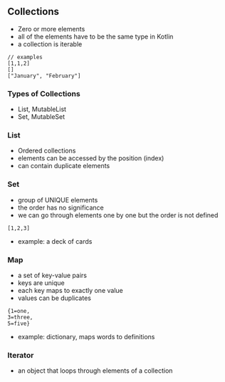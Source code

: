 ## Collections
- Zero or more elements
- all of the elements have to be the same type in Kotlin
- a collection is iterable
```
// examples
[1,1,2]
[]
["January", "February"]
```

### Types of Collections
- List, MutableList
- Set, MutableSet

### List
- Ordered collections
- elements can be accessed by the position (index)
- can contain duplicate elements

### Set
- group of UNIQUE elements
- the order has no significance
- we can go through elements one by one but the order is not defined
```
[1,2,3]
```
- example: a deck of cards

### Map
- a set of key-value pairs
- keys are unique
- each key maps to exactly one value
- values can be duplicates
```
{1=one,
3=three,
5=five}
```
- example: dictionary, maps words to definitions

### Iterator
- an object that loops through elements of a collection